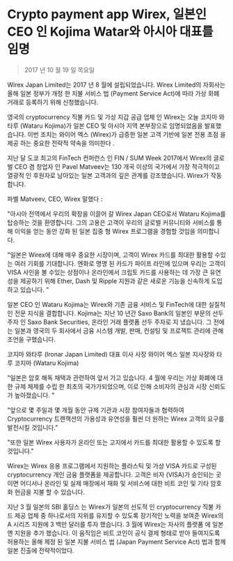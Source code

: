 # Crypto payment app Wirex, 일본인 CEO 인 Kojima Watar와 아시아 대표를 임명

> 2017 년 10 월 19 일 목요일

Wirex Japan Limited는 2017 년 8 월에 설립되었습니다. Wirex Limited의 자회사는 올해 일본 정부가 개정 한 지불 서비스 법 (Payment Service Act)에 따라 가상 화폐 거래로 등록하기 위해 신청했습니다.

영국의 cryptocurrency 직불 카드 및 가상 지갑 공급 업체 인 Wirex는 오늘 코지마 와타루 (Wataru Kojima)가 일본 CEO 및 아시아 지역 본부장으로 임명되었음을 발표했습니다. 이번 조치는 와이어 엑스 (Wirex)가 급증한 일본 고객 기반에 일본 전용 초점 을 제공 하는 중요한 전략적 약속을 의미한다 .

지난 달 도쿄 최고의 FinTech 컨퍼런스 인 FIN / SUM Week 2017에서 Wirex의 글로벌 CEO 겸 창업자 인 Pavel Matveev는 130 개국 이상의 국가에서 가장 적극적이고 열광적 인 후원자로 남아있는 일본 고객과의 깊은 관계를 강조했습니다. Wirex가 작동합니다. 

파벨 Matveev, CEO, Wirex 말했다 :

"아시아 전역에서 우리의 확장을 이끌어 갈 Wirex Japan CEO로서 Wataru Kojima를 탑승하는 것을 환영합니다. 그의 고용은 고객이 우리의 글로벌 커뮤니티와 서비스를 통해 이익을 얻는 동안 강화 된 일본 집중 형 Wirex 프로그램을 경험할 것임을 의미합니다.

"일본은 Wirex에 대해 매우 중요한 시장이며, 고객이 Wirex 카드를 최대한 활용할 수있는 여러 기회를 기대합니다. 엔화로 명명 된 카드가 파이프 라인에 있으며 우리는 고객이 VISA 사인을 볼 수있는 상점이나 온라인에서 크립토 카드를 사용하는 데 가장 큰 유연성을 제공하기 위해 Ether, Dash 및 Ripple 지원과 같은 새로운 기능을 신속하게 도입하고 있습니다. "

일본 CEO 인 Wataru Kojima는 Wirex와 기존 금융 서비스 및 FinTech에 대한 실질적인 전문 지식을 결합합니다. Kojima는 지난 10 년간 Saxo Bank의 일본인 부문의 선두 주자 인 Saxo Bank Securities, 온라인 거래 플랫폼 선두 주자로 지 냈습니다. 그 전에는 일본과 영국의 두 회사에서 금융 시스템 개발, 판매, 컨설팅 및 프로젝트 관리에 관해 조언을 구했습니다. 

코지마 와타루 (Ironar Japan Limited) 대표 이사 사장
와이어 엑스 일본 지사장와 타루 코지마 (Wataru Kojima)

"일본은 암호 해독 채택과 관련하여 앞서 가고 있습니다. 4 월에 우리는 가상 화폐에 대한 규제 체제를 수립 한 최초의 국가가되었으며, 이로 인해 소비자의 관심과 시장 신뢰도가 높아졌습니다. "

"앞으로 몇 주일과 몇 개월 동안 규제 기관과 시장 참여자들과 협력하여 Cryptocurrency 트랜잭션의 가용성과 유연성을 훨씬 더 원하는 Wirex 고객의 요구를 발전시킬 것입니다."

"또한 일본 Wirex 사용자가 온라인 또는 고지에서 카드를 최대한 활용할 수 있도록 할 것입니다."

Wirex는 Wirex 응용 프로그램에서 지원하는 플라스틱 및 가상 VISA 카드로 구성된 cryptocurrency 개인 금융 플랫폼을 제공합니다. 고객은 비자 (VISA)가 승인되는 곳이면 어디서나 온라인 및 실제 매장에서 재화 및 서비스에 대한 비트 코인 및 기타 암호화 현금을 지불 할 수 있습니다.

지난 3 월 일본의 SBI 홀딩스 는 Wirex가 일본의 선도적 인 cryptocurrency 직불 카드 제공 업체 중 하나로서의 지위를 유지할 수 있도록 장기적인 노력을 보여준 Wirex의 A 시리즈 지원에 3 백만 달러를 투자 했습니다. 3 월에 Wirex는 자사의 플랫폼 에 일본 엔 지원을 추가 했습니다. 이 움직임은 비트 코인이 공식 결제 형태로 받아 들여지도록 허용하는 올해 제정 된 일본 지불 서비스 법 (Japan Payment Service Act) 법과 함께 일본 진출에 전략적이었다.
